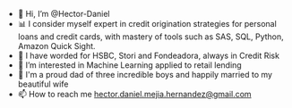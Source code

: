 - 👋 Hi, I’m @Hector-Daniel
- 📊 I consider myself expert in credit origination strategies for personal loans and credit cards, with mastery of tools such as SAS, SQL,
      Python, Amazon Quick Sight.
- 👷 I have worded for HSBC, Stori and Fondeadora, always in Credit Risk
- 👀 I’m interested in Machine Learning applied to retail lending
- 💞️ I'm a proud dad of three incredible boys and happily married to my beautiful wife
- 📫 How to reach me hector.daniel.mejia.hernandez@gmail.com

<!---
Hector-Daniel/Hector-Daniel is a ✨ special ✨ repository because its `README.md` (this file) appears on your GitHub profile.
You can click the Preview link to take a look at your changes.
--->
